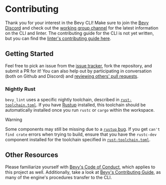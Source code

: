 # Contributing

Thank you for your interest in the Bevy CLI! Make sure to join the [Bevy Discord] and check out the [working group channel] for the latest information on the CLI and linter. The contributing guide for the CLI is not yet written, but you can find the [linter's contributing guide here](https://thebevyflock.github.io/bevy_cli/contribute/linter/index.html).

[Bevy Discord]: https://discord.gg/bevy
[working group channel]: https://discord.com/channels/691052431525675048/1278871953721262090

## Getting Started

Feel free to pick an issue from the [issue tracker], fork the repository, and submit a PR for it! You can also help out by participating in conversation (both on Github and Discord) and [reviewing others' pull requests].

[issue tracker]: https://github.com/TheBevyFlock/bevy_cli/issues
[reviewing others' pull requests]: https://github.com/TheBevyFlock/bevy_cli/pulls

### Nightly Rust

`bevy_lint` uses a specific nightly toolchain, described in [`rust-toolchain.toml`]. If you have [Rustup] installed, this toolchain should be automatically installed once you run `rustc` or `cargo` within the workspace.

> [!WARNING]
>
> Some components may still be missing due to a [`rustup` bug](https://github.com/rust-lang/rustup/issues/3255). If you get `can't find crate` errors when trying to build, ensure that you have the `rustc-dev` component installed for the toolchain specified in [`rust-toolchain.toml`].

[`rust-toolchain.toml`]: rust-toolchain.toml
[Rustup]: https://rustup.rs

## Other Resources

Please familiarize yourself with [Bevy's Code of Conduct], which applies to this project as well. Additionally, take a look at [Bevy's Contributing Guide], as many of the engine's procedures transfer to the CLI.

[Bevy's Code of Conduct]: https://github.com/bevyengine/bevy/blob/main/CODE_OF_CONDUCT.md
[Bevy's Contributing Guide]: https://bevy.org/learn/contribute/introduction/
